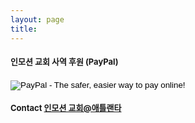 ```yaml
---
layout: page
title:
---
```

<h4 class="wsite-content-title" style="text-align:left;"><font size="2">인모션 교회 사역 후원 (PayPal)</font></h4>

<div>
<form action="https://www.paypal.com/cgi-bin/webscr" method="post" target="_top">
<input type="hidden" name="cmd" value="_s-xclick">
<input type="hidden" name="hosted_button_id" value="WL7Y45V5HHKMU">
<input type="image" src="https://www.paypalobjects.com/en_US/i/btn/btn_donate_LG.gif" border="0" name="submit" alt="PayPal - The safer, easier way to pay online!">
<img alt="" border="0" src="https://www.paypalobjects.com/en_US/i/scr/pixel.gif" width="1" height="1">
</form>
</div>

<h4 class="wsite-content-title" style="text-align:left;"><font size="2">Contact <span><a href="mailto:cimatlanta@gmail.com" style="line-height: 1.5; background-color: initial;" title="">인모션 교회@애틀랜타</a><span style="line-height: 1.5; background-color: initial;"> </span> </font></h4>
